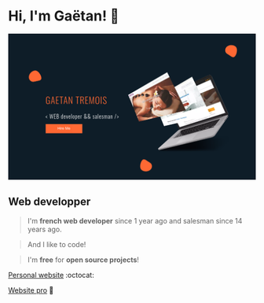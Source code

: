 # Hi, I'm Gaëtan! :metal:

![Profil image](https://github.com/gtcore902/gtcore902/blob/master/profil-img.png)

## Web developper


> I'm **french web developer** since 1 year ago and salesman since 14 years ago.

> And I like to code!

> I'm **free** for **open source projects**!


[Personal website](https://www.gaetantremois.fr) :octocat:

[Website pro](https://www.insightweb.fr) :rocket:
